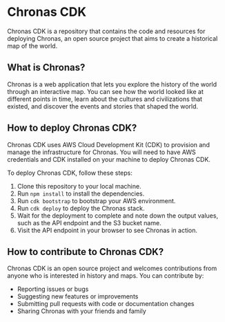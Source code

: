 # Chronas CDK

Chronas CDK is a repository that contains the code and resources for deploying Chronas, an open source project that aims to create a historical map of the world.

## What is Chronas?

Chronas is a web application that lets you explore the history of the world through an interactive map. You can see how the world looked like at different points in time, learn about the cultures and civilizations that existed, and discover the events and stories that shaped the world.

## How to deploy Chronas CDK?

Chronas CDK uses AWS Cloud Development Kit (CDK) to provision and manage the infrastructure for Chronas. You will need to have AWS credentials and CDK installed on your machine to deploy Chronas CDK.

To deploy Chronas CDK, follow these steps:

1. Clone this repository to your local machine.
2. Run `npm install` to install the dependencies.
3. Run `cdk bootstrap` to bootstrap your AWS environment.
4. Run `cdk deploy` to deploy the Chronas stack.
5. Wait for the deployment to complete and note down the output values, such as the API endpoint and the S3 bucket name.
6. Visit the API endpoint in your browser to see Chronas in action.

## How to contribute to Chronas CDK?

Chronas CDK is an open source project and welcomes contributions from anyone who is interested in history and maps. You can contribute by:

- Reporting issues or bugs
- Suggesting new features or improvements
- Submitting pull requests with code or documentation changes
- Sharing Chronas with your friends and family


